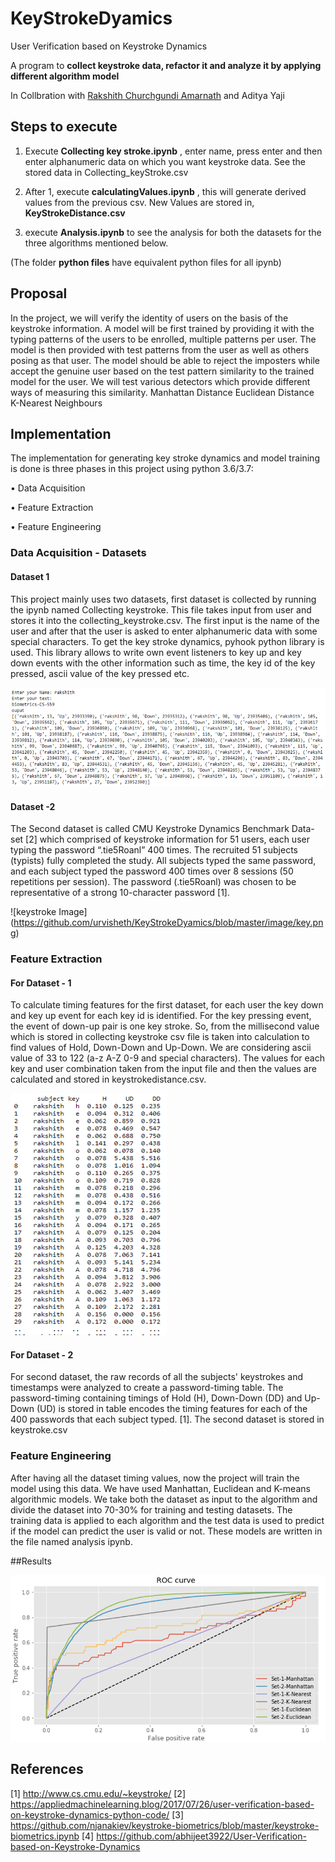# KeyStrokeDyamics
User Verification based on Keystroke Dynamics

 A program to **collect keystroke data, refactor it and analyze it by applying different algorithm model**

In Collbration with [Rakshith Churchgundi Amarnath](https://github.com/rakshithca/) and Aditya Yaji


## Steps to execute
1. Execute **Collecting key stroke.ipynb** , enter name, press enter and then enter alphanumeric data on which you want keystroke data. See the stored data in Collecting_keyStroke.csv

2. After 1, execute **calculatingValues.ipynb** , this will generate derived values from the previous csv. New Values are stored in, **KeyStrokeDistance.csv**

3. execute **Analysis.ipynb** to see the analysis for both the datasets for the three algorithms mentioned below. 

(The folder **python files** have equivalent python files for all ipynb)

## Proposal

In the project, we will verify the identity of users on the basis of the keystroke information. 
A model will be first trained by providing it with the typing patterns of the users to be enrolled, multiple patterns per user. 
The model is then provided with test patterns from the user as well as others posing as that user.  The model should be able to reject the imposters while accept the genuine user based on the test pattern similarity to the trained model for the user. 
We will test various detectors which provide different ways of measuring this similarity.
Manhattan Distance
Euclidean Distance
K-Nearest Neighbours

## Implementation 
The implementation for generating key stroke dynamics and model training is done is three phases in this project using python 3.6/3.7:

•	Data Acquisition

•	Feature Extraction

•	Feature Engineering

### Data Acquisition - Datasets

#### Dataset 1

This project mainly uses two datasets, first dataset is collected by running the ipynb named Collecting keystroke. This file takes input from user and stores it into the collecting_keystroke.csv. The first input is the name of the user and after that the user is asked to enter alphanumeric data with some special characters.
To get the key stroke dynamics, pyhook python library is used. This library allows to write own event listeners to key up and key down events with the other information such as time, the key id of the key pressed, ascii value of the key pressed etc.

![keystroke Image](https://github.com/urvisheth/KeyStrokeDyamics/raw/master/image/op1.png "Input 1 example")

#### Dataset -2

The Second dataset is called CMU Keystroke Dynamics Benchmark Data-set [2] which comprised of keystroke information for 51 users, each user typing the password “.tie5Roanl” 400 times. The recruited 51 subjects (typists) fully completed the study. All subjects typed the same password, and each subject typed the password 400 times over 8 sessions (50 repetitions per session). The password (.tie5Roanl) was chosen to be representative of a strong 10-character password [1].

![keystroke Image] (https://github.com/urvisheth/KeyStrokeDyamics/blob/master/image/key.png)

### Feature Extraction

#### For Dataset - 1 

To calculate timing features for the first dataset, for each user the key down and key up event for each key id is identified. For the key pressing event, the event of down-up pair is one key stroke. So, from the millisecond value which is stored in collecting keystroke csv file is taken into calculation to find values of Hold, Down-Down and Up-Down. We are considering ascii value of 33 to 122 (a-z A-Z 0-9 and special characters). The values for each key and user combination taken from the input file and then the values are calculated and stored in keystrokedistance.csv.

![keystroke Image](https://github.com/urvisheth/KeyStrokeDyamics/raw/master/image/op2.png "Input 2")


#### For Dataset - 2

For second dataset, the raw records of all the subjects' keystrokes and timestamps were analyzed to create a password-timing table. The password-timing containing timings of Hold (H), Down-Down (DD) and Up-Down (UD) is stored in table encodes the timing features for each of the 400 passwords that each subject typed. [1]. The second dataset is stored in keystroke.csv

### Feature Engineering

After having all the dataset timing values, now the project will train the model using this data. We have used Manhattan, Euclidean and K-means algorithmic models. We take both the dataset as input to the algorithm and divide the dataset into 70-30% for training and testing datasets. The training data is applied to each algorithm and the test data is used to predict if the model can predict the user is valid or not. These models are written in the file named analysis ipynb. 

##Results

![keystroke Image](https://github.com/urvisheth/KeyStrokeDyamics/raw/master/image/op3.png "set 3")

## References
[1] http://www.cs.cmu.edu/~keystroke/
[2] https://appliedmachinelearning.blog/2017/07/26/user-verification-based-on-keystroke-dynamics-python-code/
[3] https://github.com/njanakiev/keystroke-biometrics/blob/master/keystroke-biometrics.ipynb
[4] https://github.com/abhijeet3922/User-Verification-based-on-Keystroke-Dynamics
